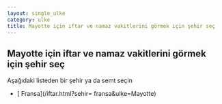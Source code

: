 ```yaml
---
layout: single_ulke
category: ulke
title: Mayotte için iftar ve namaz vakitlerini görmek için şehir seç
---
```



## Mayotte için iftar ve namaz vakitlerini görmek için şehir seç

Aşağıdaki listeden bir şehir ya da semt seçin


* [ Fransa](/iftar.html?sehir= fransa&ulke=Mayotte)
